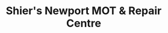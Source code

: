 ---
title: "Shier's Newport MOT & Repair Centre"
url: /newport/shiers-newport-mot-und-repair-centre/
shop: Autowerkstatt
---